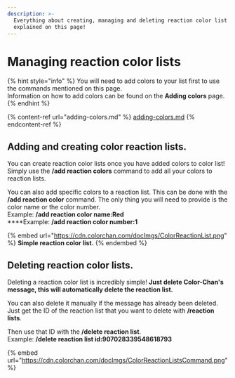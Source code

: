 ```yaml
---
description: >-
  Everything about creating, managing and deleting reaction color list is
  explained on this page!
---
```


# Managing reaction color lists

{% hint style="info" %}
You will need to add colors to your list first to use the commands mentioned on this page.\
Information on how to add colors can be found on the **Adding colors** page.
{% endhint %}

{% content-ref url="adding-colors.md" %}
[adding-colors.md](adding-colors.md)
{% endcontent-ref %}

## Adding and creating color reaction lists.

You can create reaction color lists once you have added colors to color list!\
Simply use the **/add reaction colors** command to add all your colors to reaction lists.

You can also add specific colors to a reaction list. This can be done with the **/add reaction color** command. The only thing you will need to provide is the color name or the color number.\
Example: **/add reaction color name:Red**\
****Example: **/add reaction color number:1**

{% embed url="https://cdn.colorchan.com/docImgs/ColorReactionList.png" %}
**Simple reaction color list.**
{% endembed %}

## Deleting reaction color lists.

Deleting a reaction color list is incredibly simple! **Just delete Color-Chan's message, this will automatically delete the reaction list.**

You can also delete it manually if the message has already been deleted.\
Just get the ID of the reaction list that you want to delete with **/reaction lists**.

Then use that ID with the **/delete reaction list**. \
Example: **/delete reaction list id:907028339548618793**

{% embed url="https://cdn.colorchan.com/docImgs/ColorReactionListsCommand.png" %}
